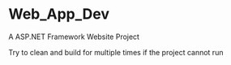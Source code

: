# Web_App_Dev
 A ASP.NET Framework Website Project

Try to clean and build for multiple times if the project cannot run
